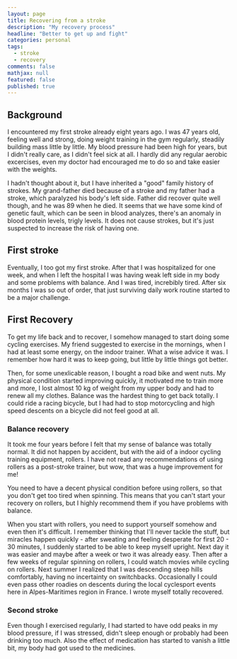 ```yaml
---
layout: page
title: Recovering from a stroke
description: "My recovery process"
headline: "Better to get up and fight"
categories: personal
tags: 
  - stroke
  - recovery
comments: false
mathjax: null
featured: false
published: true
---
```


## Background
I encountered my first stroke already eight years ago. I was 47 years old, feeling well and strong, 
doing weight training in the gym regularly, steadily building mass little by little. 
My blood pressure had been high for years, but I didn't really care, as I didn't feel sick at all. 
I hardly did any regular aerobic excercises, even my doctor had encouraged me to do so and take easier with the weights.

I hadn't thought about it, but I have inherited a "good" family history of strokes. My grand-father died
because of a stroke and my father had a stroke, which paralyzed his body's left side. Father did recover
quite well though, and he was 89 when he died. It seems that we have some kind of genetic fault, which can be seen
in blood analyzes, there's an anomaly in blood protein levels, trigly levels. 
It does not cause strokes, but it's just suspected to increase the risk of having one.

## First stroke

Eventually, I too got my first stroke. After that
I was hospitalized for one week, and when I left the hospital I was having weak left side in my body and some problems with balance.
And I was tired, increbibly tired. After six months I was so out of order, that just surviving daily work routine 
started to be a major challenge. 

## First Recovery

To get my life back and to recover, I somehow managed to start doing some cycling exercises. 
My friend suggested to exercise in the mornings, when I had at least some energy, on the indoor trainer.
What a wise advice it was. I remember how hard it was to keep going, but little by little things got better. 

Then, for some unexlicable reason, I bought a road bike and went nuts. My physical condition started improving quickly,
it motivated me to train more and more, I lost almost 10 kg of weight from my upper body and had to renew all my clothes.
Balance was the hardest thing to get back totally. I could ride a racing bicycle, but I had had to stop motorcycling and
high speed descents on a bicycle did not feel good at all. 

### Balance recovery

It took me four years before I felt that my sense of balance was totally normal. It did not happen by accident,
but with the aid of a indoor cycling training equipment, rollers. I have not read any recommendations of
using rollers as a post-stroke trainer, but wow, that was a huge improvement for me!

You need to have a decent physical condition before using rollers, so that you don't get too tired
when spinning. This means that you can't start your recovery on rollers, but I highly recommend
them if you have problems with balance.

When you start with rollers, you need to support yourself somehow and even then it's difficult. I remember thinking
that I'll never tackle the stuff, but miracles happen quickly - after sweating and feeling desperate for
first 20 - 30 minutes, I suddenly started to be able to keep myself upright. Next day it was easier and
maybe after a week or two it was already easy. Then after a few weeks of regular spinning on rollers, I could
watch movies while cycling on rollers. Next summer I realized that I was descending steep hills
comfortably, having no incertainty on switchbacks. Occasionally I could even pass other roadies on descents
during the local cyclesport events here in Alpes-Maritimes region in France. I wrote myself totally recovered.
 

### Second stroke

Even though I exercised regularly, I had started to have odd peaks in my blood pressure, if I was stressed,
didn't sleep enough or probably had been drinking too much. Also the effect of medication has started to
vanish a little bit, my body had got used to the medicines. 